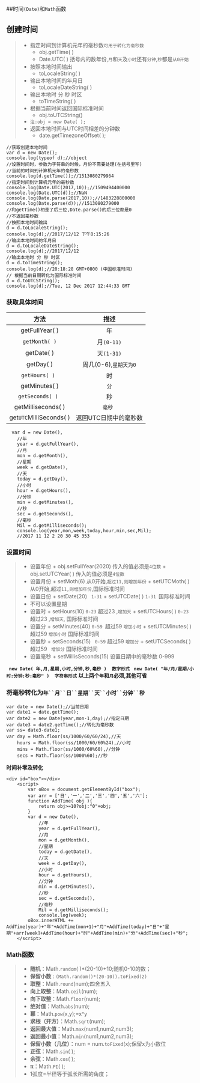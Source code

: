 ##时间`(Date)`和`Math`函数
## 创建时间
> + 指定时间到计算机元年的毫秒数`可用于转化为毫秒数`
>    + obj.getTime( )
>    + Date.UTC( ) 括号内的数年份,`月`和`天`及`小时`还有`分钟`,`秒`都是`从0开始`
> + 按照本地时间输出
>     + toLocaleString( )
> + 输出本地时间的年月日
>     + toLocaleDateString( )
> + 输出本地时 分 秒 时区
>     + toTimeString( )
> +  根据当前时间返回国际标准时间
>    + obj.toUTCString()
> + `注:obj = new Date( );`
> + 返回本地时间与UTC时间相差的分钟数
>   + date.getTimezoneOffset( );

    //获取创建本地时间
	var d = new Date();
	console.log(typeof d);//object
	//设置时间时，参数为字符串的时候，月份不需要处理(在括号里写)
	//当前的时间到计算机元年的毫秒数
	console.log(d.getTime());//1513080279964
	//指定时间到计算机元年的毫秒数
	console.log(Date.UTC(2017,10));//1509494400000
	console.log(Date.UTC(d));//NaN
	console.log(Date.parse(2017,10));//1483228800000
	console.log(Date.parse(d));//1513080279000   
	//和getTime()相差了后三位,Date.parse()的后三位都是0
	//不返回毫秒数
	//按照本地时间输出
	d = d.toLocaleString();
	console.log(d);//2017/12/12 下午8:15:26
	//输出本地时间的年月日
	d = d.toLocaleDateString();
	console.log(d);//2017/12/12
	//输出本地时 分 秒 时区
	d = d.toTimeString();
	console.log(d);//20:18:28 GMT+0800 (中国标准时间)
	// 根据当前日期转化为国际标准时间
	d = d.toUTCString();
	console.log(d);//Tue, 12 Dec 2017 12:44:33 GMT
### 获取具体时间

| 方法     |     描述 |
| :--------: | :--------:|
| getFullYear( )    |   年 |
| `getMonth( )`    |   月`(0-11)` |
| getDate( )    |   天`(1-31)` |
| getDay( )    |   周几(0-6),`星期天为0` |
| `getHours( ) `   |   时 |
| getMinutes( )    |   `分` |
| `getSeconds( ) `   |   秒 |
| getMilliseconds( )    |   `毫秒 `|
| get`UTC`MilliSeconds( ) | 返回UTC日期中的毫秒数|



      var d = new Date(),
		//年
		year = d.getFullYear(),
		//月
		mon = d.getMonth(),
		//星期
		week = d.getDate(),
		//天
		today = d.getDay(),
		//小时
		hour = d.getHours(),
		//分钟
		min = d.getMinutes(),
		//秒
		sec = d.getSeconds(),
		//毫秒
		Mil = d.getMilliseconds();
    	console.log(year,mon,week,today,hour,min,sec,Mil);
    	//2017 11 12 2 20 30 45 353

### 设置时间
> + 设置年份
>        + obj.setFullYear(2020)             传入的值必须是`4位数`
>        + obj.setUTCYear( )                    传入的值必须是`4位数`
>+ 设置月份
>        + setMoth(6)              从0开始,`超过11,则增加年份`
>        + setUTCMoth( )         从0开始,超过`11,则增加年份`,国际标准时间
>+ 设置日份
>        + setDate(20)            ` 1-31`
>        + setUTCDate( )          `1-31 `国际标准时间
>+ 不可以设置星期
>+ 设置时
>        + setHours(10)            `0-23`         超过23 ,`增加天`
>        + setUTCHours( )         `0-23  `     超过23 ,`增加天`, 国际标准时间
>+ 设置分
>        + setMinutes(40)        `0-59 `超过59        `增加小时`
>        + setUTCMinutes( )       超过59         `增加小时`          国际标准时间
>+ 设置秒
>        + setSeconds(15)        ` 0-59` 超过59         `增加分`
>        + setUTCSeconds( )      超过59        ` 增加分`        国际标准时间
>+ 设置毫秒
>        + setMillisSeconds(15)           设置日期中的毫秒数  0-999

**` new Date( 年,月,星期,小时,分钟,秒,毫秒 )  数字形式`**
**` new Date( "年/月/星期/小时:分钟:秒:毫秒" )  字符串形式`**
**以上两个`年`和`月`必须,其他可省**

### 将毫秒转化为`年``月``日``星期``天``小时``分钟``秒`

    var date = new Date();//当前日期
	var date1 = date.getTime();
	var date2 = new Date(year,mon-1,day);//指定日期
	var date3 = date2.getTime();//转化为毫秒数
	var ss= date3-date1;
    var	day = Math.floor(ss/1000/60/60/24),//天
		hours = Math.floor(ss/1000/60/60%24),//小时
		mins = Math.floor(ss/1000/60%60),//分钟
	    secs = Math.floor(ss/1000%60);//秒


**时间补零及转化**

    <div id="box"></div>
		<script>
			var oBox = document.getElementById("box");
			var arr = ['日','一','二','三','四','五','六'];
			function AddTime( obj ){
				return obj>=10?obj:"0"+obj;
			}
			var d = new Date(),
				//年
				year = d.getFullYear(),
				//月
				mon = d.getMonth(),
				//星期
				today = d.getDate(),
				//天
				week = d.getDay(),
				//小时
				hour = d.getHours(),
				//分钟
				min = d.getMinutes(),
				//秒
				sec = d.getSeconds(),
				//毫秒
				Mil = d.getMilliseconds();
				console.log(week);
			oBox.innerHTML += AddTime(year)+"年"+AddTime(mon+1)+"月"+AddTime(today)+"日"+"星期"+arr[week]+AddTime(hour)+"时"+AddTime(min)+"分"+AddTime(sec)+"秒";
		</script>


### Math函数
>+ **随机**：Math.`random`( )*(20-10)+10;随机0-10的数；
>+ **保留小数** : `(Math.random()*(20-10)).toFixed(2)`
>+ **取整**：Math.`round`(num);四舍五入
>+ **向上取整**：Math.`ceil`(num);
>+ **向下取整**：Math.`floor`(num);
>+ **绝对值**：Math.`abs`(num);
>+ **幂**：Math.`pow`(x,y);=x^y
>+ **求根（开方）**：Math.`sqrt`(num);
>+ **返回最大值**：Math.`max`(num1,num2,num3);
>+ **返回最小值**：Math.`min`(num1,num2,num3);
>+ **保留小数（几位）**：num = num.`toFixed`(x);保留x为小数位
>+ **正弦**：Math.`sin`( );
>+ **余弦**：Math.`cos`( );
>+ **π**：Math.`PI`( );
>+ 1弧度=半径等于弧长所需的角度；




